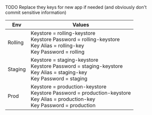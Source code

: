 TODO Replace they keys for new app if needed (and obviously don't commit sensitive information)

| Env     | Values                                                                                                                                  |
|---------|-----------------------------------------------------------------------------------------------------------------------------------------|
| Rolling | Keystore = rolling-keystore<br/>Keystore Password = rolling-keystore<br/>Key Alias = rolling-key<br/>Key Password = rolling             |
| Staging | Keystore = staging-keystore<br/>Keystore Password = staging-keystore<br/>Key Alias = staging-key<br/>Key Password = staging             |
| Prod    | Keystore = production-keystore<br/>Keystore Password = production-keystore<br/>Key Alias = production-key<br/>Key Password = production |